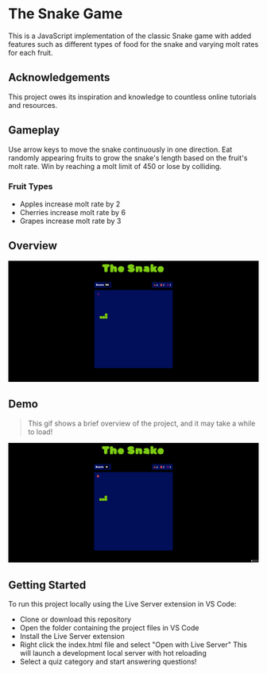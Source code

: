 # The Snake Game
This is a JavaScript implementation of the classic Snake game with added features 
such as different types of food for the snake and varying molt rates for each fruit.

## Acknowledgements
This project owes its inspiration and knowledge to countless online tutorials and resources.

## Gameplay
Use arrow keys to move the snake continuously in one direction. 
Eat randomly appearing fruits to grow the snake's length based on the fruit's molt rate. 
Win by reaching a molt limit of 450 or lose by colliding.
### Fruit Types
  - Apples increase molt rate by 2
  - Cherries increase molt rate by 6
  - Grapes increase molt rate by 3

## Overview
<img src ="./screenShots/snake-game-overview.png">

## Demo
> This gif shows a brief overview of the project, and it may take a while to load!
<img src ="./screenShots/snake-game-demo.gif">

## Getting Started
To run this project locally using the Live Server extension in VS Code:
- Clone or download this repository
- Open the folder containing the project files in VS Code
- Install the Live Server extension
- Right click the index.html file and select "Open with Live Server"
  This will launch a development local server with hot reloading
- Select a quiz category and start answering questions!


